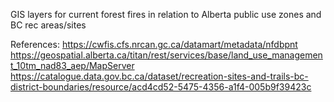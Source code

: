 GIS layers for current forest fires in relation to Alberta public use zones and BC rec areas/sites

References:
https://cwfis.cfs.nrcan.gc.ca/datamart/metadata/nfdbpnt
https://geospatial.alberta.ca/titan/rest/services/base/land_use_management_10tm_nad83_aep/MapServer
https://catalogue.data.gov.bc.ca/dataset/recreation-sites-and-trails-bc-district-boundaries/resource/acd4cd52-5475-4356-a1f4-005b9f39423c
